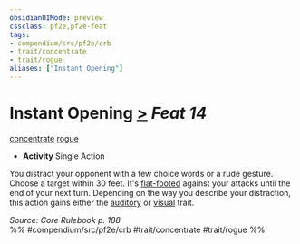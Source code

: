 ```yaml
---
obsidianUIMode: preview
cssclass: pf2e,pf2e-feat
tags:
- compendium/src/pf2e/crb
- trait/concentrate
- trait/rogue
aliases: ["Instant Opening"]
---
```

# Instant Opening  [>](chapter-9-playing-the-game.md#Actions "Single Action") *Feat 14*  
[concentrate](concentrate.md "Concentrate Action & Ability Trait")  [rogue](Reference/Rules/Traits/rogue.md "Rogue Class Trait")  

- **Activity** Single Action

You distract your opponent with a few choice words or a rude gesture. Choose a target within 30 feet. It's [flat-footed](conditions.md#Flat-footed) against your attacks until the end of your next turn. Depending on the way you describe your distraction, this action gains either the [auditory](auditory.md "Auditory Effect Trait") or [visual](visual.md "Visual Effect Trait") trait.

*Source: Core Rulebook p. 188*  
%% #compendium/src/pf2e/crb #trait/concentrate #trait/rogue %%